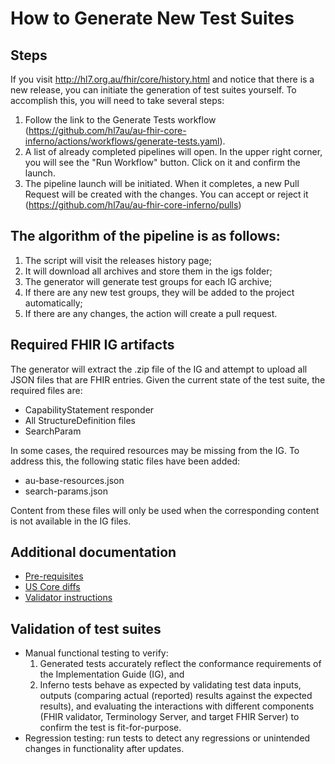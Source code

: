# How to Generate New Test Suites

## Steps

If you visit http://hl7.org.au/fhir/core/history.html and notice that there is a new release, you can initiate the generation of test suites yourself. To accomplish this, you will need to take several steps:

1. Follow the link to the Generate Tests workflow (https://github.com/hl7au/au-fhir-core-inferno/actions/workflows/generate-tests.yaml).
2. A list of already completed pipelines will open. In the upper right corner, you will see the "Run Workflow" button. Click on it and confirm the launch.
3. The pipeline launch will be initiated. When it completes, a new Pull Request will be created with the changes. You can accept or reject it (https://github.com/hl7au/au-fhir-core-inferno/pulls)

## The algorithm of the pipeline is as follows:

1. The script will visit the releases history page;
2. It will download all archives and store them in the igs folder;
3. The generator will generate test groups for each IG archive;
4. If there are any new test groups, they will be added to the project automatically;
5. If there are any changes, the action will create a pull request.

## Required FHIR IG artifacts
The generator will extract the .zip file of the IG and attempt to upload all JSON files that are FHIR entries. Given the current state of the test suite, the required files are:

* CapabilityStatement responder
* All StructureDefinition files
* SearchParam

In some cases, the required resources may be missing from the IG. To address this, the following static files have been added:

* au-base-resources.json
* search-params.json

Content from these files will only be used when the corresponding content is not available in the IG files.

## Additional documentation

* [Pre-requisites](https://github.com/hl7au/au-fhir-core-inferno/blob/master/docs/pre-requisites.md)
* [US Core diffs](https://github.com/hl7au/au-fhir-core-inferno/blob/master/docs/us_core_diffs.md)
* [Validator instructions](https://github.com/hl7au/au-fhir-core-inferno/blob/master/docs/validator_instructions.md)


## Validation of test suites

* Manual functional testing to verify:
    1. Generated tests accurately reflect the conformance requirements of the Implementation Guide (IG), and
    2. Inferno tests behave as expected by validating test data inputs, outputs (comparing actual (reported) results against the expected results), and evaluating the interactions with different components (FHIR validator, Terminology Server, and target FHIR Server) to confirm the test is fit-for-purpose.
* Regression testing: run tests to detect any regressions or unintended changes in functionality after updates.
